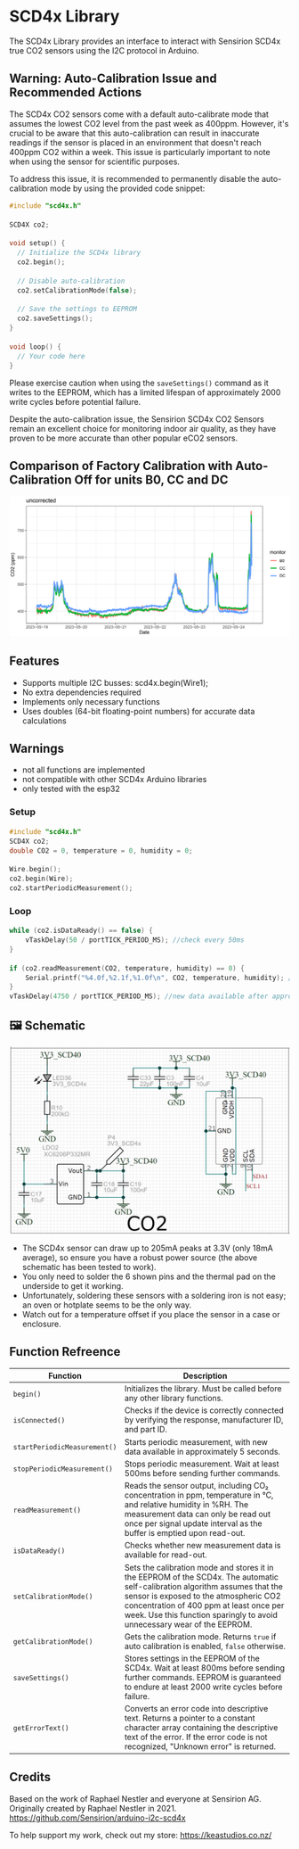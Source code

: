 # SCD4x Library

The SCD4x Library provides an interface to interact with Sensirion SCD4x true CO2 sensors using the I2C protocol in Arduino.

## Warning: Auto-Calibration Issue and Recommended Actions

The SCD4x CO2 sensors come with a default auto-calibrate mode that assumes the lowest CO2 level from the past week as 400ppm. However, it's crucial to be aware that this auto-calibration can result in inaccurate readings if the sensor is placed in an environment that doesn't reach 400ppm CO2 within a week. This issue is particularly important to note when using the sensor for scientific purposes.

To address this issue, it is recommended to permanently disable the auto-calibration mode by using the provided code snippet:

```cpp
#include "scd4x.h"

SCD4X co2;

void setup() {
  // Initialize the SCD4x library
  co2.begin();

  // Disable auto-calibration
  co2.setCalibrationMode(false);

  // Save the settings to EEPROM
  co2.saveSettings();
}

void loop() {
  // Your code here
}
```

Please exercise caution when using the `saveSettings()` command as it writes to the EEPROM, which has a limited lifespan of approximately 2000 write cycles before potential failure.

Despite the auto-calibration issue, the Sensirion SCD4x CO2 Sensors remain an excellent choice for monitoring indoor air quality, as they have proven to be more accurate than other popular eCO2 sensors.

## Comparison of Factory Calibration with Auto-Calibration Off for units B0, CC and DC
![Co Location Calibration](/images/cal.png)

## Features
* Supports multiple I2C busses: scd4x.begin(Wire1);
* No extra dependencies required
* Implements only necessary functions
* Uses doubles (64-bit floating-point numbers) for accurate data calculations

## Warnings
- not all functions are implemented
- not compatible with other SCD4x Arduino libraries
- only tested with the esp32

### Setup
```c++
#include "scd4x.h"
SCD4X co2;
double CO2 = 0, temperature = 0, humidity = 0;

Wire.begin();
co2.begin(Wire);
co2.startPeriodicMeasurement();
```
### Loop
```c++
while (co2.isDataReady() == false) {
	vTaskDelay(50 / portTICK_PERIOD_MS); //check every 50ms
}

if (co2.readMeasurement(CO2, temperature, humidity) == 0) {
	Serial.printf("%4.0f,%2.1f,%1.0f\n", CO2, temperature, humidity); //nice formatting of data
}
vTaskDelay(4750 / portTICK_PERIOD_MS); //new data available after approx 5 seconds
```

## 🖼️ Schematic
![Schematic](/images/schematic.png)
* The SCD4x sensor can draw up to 205mA peaks at 3.3V (only 18mA average), so ensure you have a robust power source (the above schematic has been tested to work).
* You only need to solder the 6 shown pins and the thermal pad on the underside to get it working.
* Unfortunately, soldering these sensors with a soldering iron is not easy; an oven or hotplate seems to be the only way.
* Watch out for a temperature offset if you place the sensor in a case or enclosure.

## Function Refreence
| Function                     | Description                                                                                                                                                                                                                                                                                  |
| ---------------------------- | -------------------------------------------------------------------------------------------------------------------------------------------------------------------------------------------------------------------------------------------------------------------------------------------- |
| `begin()`                    | Initializes the library. Must be called before any other library functions.                                                                                                                                                                                                                  |
| `isConnected()`              | Checks if the device is correctly connected by verifying the response, manufacturer ID, and part ID.                                                                                                                                                                                         |
| `startPeriodicMeasurement()` | Starts periodic measurement, with new data available in approximately 5 seconds.                                                                                                                                                                                                             |
| `stopPeriodicMeasurement()`  | Stops periodic measurement. Wait at least 500ms before sending further commands.                                                                                                                                                                                                             |
| `readMeasurement()`          | Reads the sensor output, including CO₂ concentration in ppm, temperature in °C, and relative humidity in %RH. The measurement data can only be read out once per signal update interval as the buffer is emptied upon read-out.                                                              |
| `isDataReady()`              | Checks whether new measurement data is available for read-out.                                                                                                                                                                                                                               |
| `setCalibrationMode()`       | Sets the calibration mode and stores it in the EEPROM of the SCD4x. The automatic self-calibration algorithm assumes that the sensor is exposed to the atmospheric CO2 concentration of 400 ppm at least once per week. Use this function sparingly to avoid unnecessary wear of the EEPROM. |
| `getCalibrationMode()`       | Gets the calibration mode. Returns `true` if auto calibration is enabled, `false` otherwise.                                                                                                                                                                                                 |
| `saveSettings()`             | Stores settings in the EEPROM of the SCD4x. Wait at least 800ms before sending further commands. EEPROM is guaranteed to endure at least 2000 write cycles before failure.                                                                                                                   |
| `getErrorText()`             | Converts an error code into descriptive text. Returns a pointer to a constant character array containing the descriptive text of the error. If the error code is not recognized, "Unknown error" is returned.                                                                                |

## Credits
Based on the work of Raphael Nestler and everyone at Sensirion AG.
Originally created by Raphael Nestler in 2021.
https://github.com/Sensirion/arduino-i2c-scd4x

To help support my work, check out my store: https://keastudios.co.nz/
